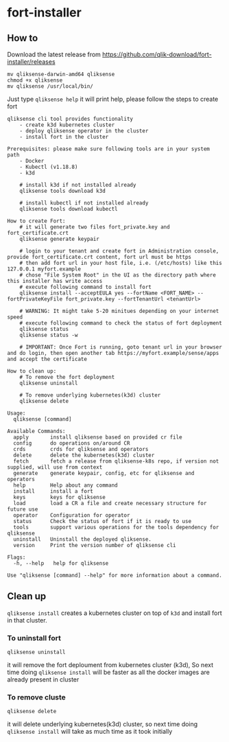 # fort-installer

## How to

Download the latest release from https://github.com/qlik-download/fort-installer/releases

```console
mv qliksense-darwin-amd64 qliksense
chmod +x qliksense
mv qliksense /usr/local/bin/
```

Just type `qliksense help` it will print help, please follow the steps to create fort

```console
qliksense cli tool provides functionality
	- create k3d kubernetes cluster
	- deploy qliksense operator in the cluster
	- install fort in the cluster

Prerequisites: please make sure following tools are in your system path
	- Docker
	- Kubectl (v1.18.8)
	- k3d

	# install k3d if not installed already
	qliksense tools download k3d

	# install kubectl if not installed already
	qliksense tools download kubectl

How to create Fort:
	# it will generate two files fort_private.key and fort_certificate.crt
	qliksense generate keypair

	# login to your tenant and create fort in Administration console, provide fort_certificate.crt content, fort url must be https
	# then add fort url in your host file, i.e. (/etc/hosts) like this 127.0.0.1 myfort.example
	# chose "File System Root" in the UI as the directory path where this installer has write access
	# execute following command to install fort
	qliksense install --acceptEULA yes --fortName <FORT_NAME> --fortPrivateKeyFile fort_private.key --fortTenantUrl <tenantUrl>

	# WARNING: It might take 5-20 minitues depending on your internet speed
	# execute following command to check the status of fort deployment
	qliksense status
	qliksense status -w

	# IMPORTANT: Once Fort is running, goto tenant url in your browser and do login, then open another tab https://myfort.example/sense/apps and accept the certificate

How to clean up:
	# To remove the fort deployment
	qliksense uninstall

	# To remove underlying kubernetes(k3d) cluster
	qliksense delete

Usage:
  qliksense [command]

Available Commands:
  apply       install qliksense based on provided cr file
  config      do operations on/around CR
  crds        crds for qliksense and operators
  delete      delete the kubernetes(k3d) cluster
  fetch       fetch a release from qliksense-k8s repo, if version not supplied, will use from context
  generate    generate keypair, config, etc for qliksense and operators
  help        Help about any command
  install     install a fort
  keys        keys for qliksense
  load        load a CR a file and create necessary structure for future use
  operator    Configuration for operator
  status      Check the status of fort if it is ready to use
  tools       support various operations for the tools dependency for qliksense
  uninstall   Uninstall the deployed qliksense.
  version     Print the version number of qliksense cli

Flags:
  -h, --help   help for qliksense

Use "qliksense [command] --help" for more information about a command.
```

## Clean up

`qliksense install` creates a kubernetes cluster on top of `k3d` and install fort in that cluster.

### To uninstall fort

```shell
qliksense uninstall
```

it will remove the fort deploument from kubernetes cluster (k3d), So next time doing `qliksense install` will be faster as all the docker images are already present in cluster

### To remove cluste

```shell
qliksense delete
```

it will delete underlying kubernetes(k3d) cluster, so next time doing `qliksense install` will take as much time as it took initially
